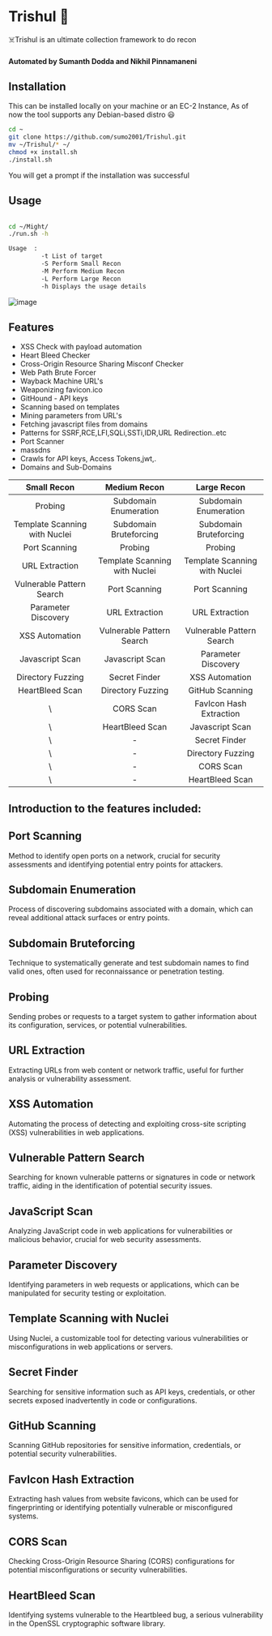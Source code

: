 # Trishul 🔱 

☠️Trishul is an ultimate collection framework to do recon
#### Automated by Sumanth Dodda and Nikhil Pinnamaneni

## Installation

This can be installed locally on your machine or an EC-2 Instance, As of now the tool supports any Debian-based distro 😃

```bash
cd ~
git clone https://github.com/sumo2001/Trishul.git
mv ~/Trishul/* ~/
chmod +x install.sh
./install.sh

```
You will get a prompt if the installation was successful

## Usage

```bash

cd ~/Might/
./run.sh -h

Usage  :
         -t	List of target
         -S	Perform Small Recon
         -M	Perform Medium Recon
         -L	Perform Large Recon
         -h	Displays the usage details

```
![image](https://user-images.githubusercontent.com/51809378/124332270-bc9b0300-dbae-11eb-9f18-95c95093d0cf.png)




## Features
* XSS Check with payload automation
* Heart Bleed Checker
* Cross-Origin Resource Sharing Misconf Checker
* Web Path Brute Forcer
* Wayback Machine URL's
* Weaponizing favicon.ico
* GitHound - API keys
* Scanning based on templates
* Mining parameters from URL's
* Fetching javascript files from domains
* Patterns for SSRF,RCE,LFI,SQLi,SSTi,IDR,URL Redirection..etc 
* Port Scanner
* massdns
* Crawls for API keys, Access Tokens,jwt,.
* Domains and Sub-Domains


Small Recon | Medium Recon | Large Recon
| :---: | :---: | :---:
Probing  | Subdomain Enumeration | Subdomain Enumeration
Template Scanning with Nuclei  | Subdomain Bruteforcing | Subdomain Bruteforcing
Port Scanning  | Probing | Probing
URL Extraction  | Template Scanning with Nuclei | Template Scanning with Nuclei
Vulnerable Pattern Search  | Port Scanning | Port Scanning
Parameter Discovery  | URL Extraction | URL Extraction
XSS Automation  | Vulnerable Pattern Search | Vulnerable Pattern Search
Javascript Scan  | Javascript Scan | Parameter Discovery
Directory Fuzzing  | Secret Finder | XSS Automation
HeartBleed Scan  | Directory Fuzzing | GitHub Scanning
 \ |CORS Scan |  FavIcon Hash Extraction
\  | HeartBleed Scan | Javascript Scan
 \  | - | Secret Finder
 \  | - | Directory Fuzzing
 \  | - | CORS Scan
 \  | - | HeartBleed Scan

 ## Introduction to the features included:
## Port Scanning
Method to identify open ports on a network, crucial for security assessments and identifying potential entry points for attackers.

## Subdomain Enumeration
Process of discovering subdomains associated with a domain, which can reveal additional attack surfaces or entry points.

## Subdomain Bruteforcing
Technique to systematically generate and test subdomain names to find valid ones, often used for reconnaissance or penetration testing.

## Probing
Sending probes or requests to a target system to gather information about its configuration, services, or potential vulnerabilities.

## URL Extraction
Extracting URLs from web content or network traffic, useful for further analysis or vulnerability assessment.

## XSS Automation
Automating the process of detecting and exploiting cross-site scripting (XSS) vulnerabilities in web applications.

## Vulnerable Pattern Search
Searching for known vulnerable patterns or signatures in code or network traffic, aiding in the identification of potential security issues.

## JavaScript Scan
Analyzing JavaScript code in web applications for vulnerabilities or malicious behavior, crucial for web security assessments.

## Parameter Discovery
Identifying parameters in web requests or applications, which can be manipulated for security testing or exploitation.

## Template Scanning with Nuclei
Using Nuclei, a customizable tool for detecting various vulnerabilities or misconfigurations in web applications or servers.

## Secret Finder
Searching for sensitive information such as API keys, credentials, or other secrets exposed inadvertently in code or configurations.

## GitHub Scanning
Scanning GitHub repositories for sensitive information, credentials, or potential security vulnerabilities.

## FavIcon Hash Extraction
Extracting hash values from website favicons, which can be used for fingerprinting or identifying potentially vulnerable or misconfigured systems.

## CORS Scan
Checking Cross-Origin Resource Sharing (CORS) configurations for potential misconfigurations or security vulnerabilities.

## HeartBleed Scan
Identifying systems vulnerable to the Heartbleed bug, a serious vulnerability in the OpenSSL cryptographic software library.


